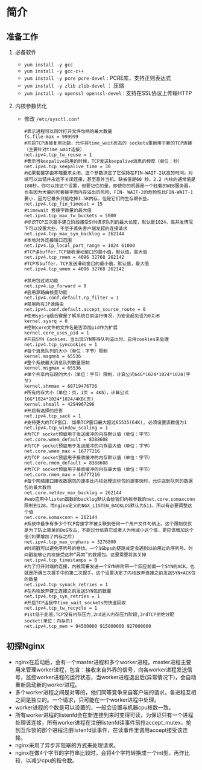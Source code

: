 # 简介

## 准备工作

1. 必备软件

   * `yum install -y gcc`
   * `yum install -y gcc-c++`
   * `yum install -y pcre pcre-devel`   : PCRE库，支持正则表达式
   * `yum install -y zlib zlib-devel`   ： 压缩
   * `yum install -y openssl openssl-devel`  : 支持在SSL协议上传输HTTP

2. 内核参数优化

   * 修改 `/etc/sysctl.conf` 

     ```Shell
     #表示进程可以同时打开文件句柄的最大数量
     fs.file-max = 999999
     #开启TCP连接复用功能，允许将time_wait状态的 sockets重新用于新的TCP连接（主要针对time_wait连接）
     net.ipv4.tcp_tw_reuse = 1  
     #表示当keepalive启用的时候，TCP发送keepalive消息的频度（单位：秒）
     net.ipv4.tcp_keepalive_time = 30 
     #如果套接字由本端要求关闭，这个参数决定了它保持在FIN-WAIT-2状态的时间。对端可以出错并永远不关闭连接，甚至意外当机。缺省值是60 秒。2.2 内核的通常值是180秒，你可以按这个设置，但要记住的是，即使你的机器是一个轻载的WEB服务器，也有因为大量的死套接字而内存溢出的风险，FIN- WAIT-2的危险性比FIN-WAIT-1要小，因为它最多只能吃掉1.5K内存，但是它们的生存期长些。
     net.ipv4.tcp_fin_timeout = 15 
     #timewait 套接字数量的最大值
     net.ipv4.tcp_max_tw_buckets = 5000  
     #标识TCP三次握手建立阶段接受SYN请求队列的最大长度，默认是1024，高并发情况下可以设置大些，不至于丢失客户端发起的连接请求
     net.ipv4.tcp_max_syn_backlog = 262144  
     #本地对外连接端口范围
     net.ipv4.ip_local_port_range = 1024 61000
     #TCP读buffer,TCP接收滑动窗口的最小值，默认值，最大值
     net.ipv4.tcp_rmem = 4096 32768 262142
     #TCP写buffer，TCP发送滑动窗口的最小值，默认值，最大值
     net.ipv4.tcp_wmem = 4096 32768 262142 

     #禁用包过滤功能 
     net.ipv4.ip_forward = 0  
     #启用源路由核查功能 
     net.ipv4.conf.default.rp_filter = 1  
     #禁用所有IP源路由 
     net.ipv4.conf.default.accept_source_route = 0  
     #使用sysrq组合键是了解系统目前运行情况，为安全起见设为0关闭
     kernel.sysrq = 0  
     #控制core文件的文件名是否添加pid作为扩展
     kernel.core_uses_pid = 1  
     #开启SYN Cookies，当出现SYN等待队列溢出时，启用cookies来处理
     net.ipv4.tcp_syncookies = 1  
     #每个消息队列的大小（单位：字节）限制
     kernel.msgmnb = 65536  
     #整个系统最大消息队列数量限制
     kernel.msgmax = 65536  
     #单个共享内存段的大小（单位：字节）限制，计算公式64G*1024*1024*1024(字节)
     kernel.shmmax = 68719476736  
     #所有内存大小（单位：页，1页 = 4Kb），计算公式16G*1024*1024*1024/4KB(页)
     kernel.shmall = 4294967296  
     #开启有选择的应答
     net.ipv4.tcp_sack = 1  
     #支持更大的TCP窗口. 如果TCP窗口最大超过65535(64K), 必须设置该数值为1
     net.ipv4.tcp_window_scaling = 1  
     #为TCP socket预留用于发送缓冲的内存默认值（单位：字节）
     net.core.wmem_default = 8388608
     #为TCP socket预留用于发送缓冲的内存最大值（单位：字节）
     net.core.wmem_max = 16777216  
     #为TCP socket预留用于接收缓冲的内存默认值（单位：字节）  
     net.core.rmem_default = 8388608
     #为TCP socket预留用于接收缓冲的内存最大值（单位：字节）
     net.core.rmem_max = 16777216
     #每个网络接口接收数据包的速率比内核处理这些包的速率快时，允许送到队列的数据包的最大数目
     net.core.netdev_max_backlog = 262144  
     #web应用中listen函数的backlog默认会给我们内核参数的net.core.somaxconn限制到128，而nginx定义的NGX_LISTEN_BACKLOG默认为511，所以有必要调整这个值
     net.core.somaxconn = 262144  
     #系统中最多有多少个TCP套接字不被关联到任何一个用户文件句柄上。这个限制仅仅是为了防止简单的DoS攻击，不能过分依靠它或者人为地减小这个值，更应该增加这个值(如果增加了内存之后)
     net.ipv4.tcp_max_orphans = 3276800  
     #时间戳可以避免序列号的卷绕。一个1Gbps的链路肯定会遇到以前用过的序列号。时间戳能够让内核接受这种“异常”的数据包。这里需要将其关掉
     net.ipv4.tcp_timestamps = 0  
     #为了打开对端的连接，内核需要发送一个SYN并附带一个回应前面一个SYN的ACK。也就是所谓三次握手中的第二次握手。这个设置决定了内核放弃连接之前发送SYN+ACK包的数量
     net.ipv4.tcp_synack_retries = 1  
     #在内核放弃建立连接之前发送SYN包的数量
     net.ipv4.tcp_syn_retries = 1  
     #开启TCP连接中time_wait sockets的快速回收
     net.ipv4.tcp_tw_recycle = 1  
     #1st低于此值,TCP没有内存压力,2nd进入内存压力阶段,3rdTCP拒绝分配socket(单位：内存页)
     net.ipv4.tcp_mem = 94500000 915000000 927000000     
     ```

## 初探Nginx

* nginx在启动后，会有一个master进程和多个worker进程。master进程主要用来管理worker进程，包含：接收来自外界的信号，向各worker进程发送信号，监控worker进程的运行状态，当worker进程退出后(异常情况下)，会自动重新启动新的worker进程。
* 多个worker进程之间是对等的，他们同等竞争来自客户端的请求，各进程互相之间是独立的。一个请求，只可能在一个worker进程中处理。
* worker进程的个数是可以设置的，一般会设置与机器cpu核数一致。
* 所有worker进程的listenfd会在新连接到来时变得可读，为保证只有一个进程处理该连接，所有worker进程在注册listenfd读事件前抢accept_mutex，抢到互斥锁的那个进程注册listenfd读事件，在读事件里调用accept接受该连接。
* nginx采用了异步非阻塞的方式来处理请求。
* nginx在做4个字节的字符串比较时，会将4个字符转换成一个int型，再作比较，以减少cpu的指令数。